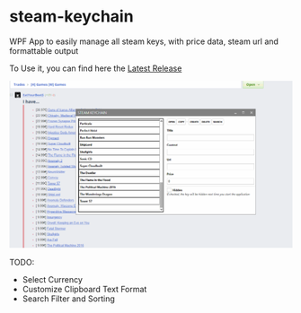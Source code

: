 # steam-keychain

WPF App to easily manage all steam keys, with price data, steam url and formattable output

To Use it, you can find here the [Latest Release](https://github.com/EatYourBeetS/steam-keychain/releases/latest)

![](SampleUsage.gif)

TODO:

- Select Currency
- Customize Clipboard Text Format
- Search Filter and Sorting
